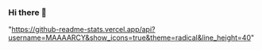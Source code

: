 ### Hi there 👋

"https://github-readme-stats.vercel.app/api?username=MAAAARCY&show_icons=true&theme=radical&line_height=40"
